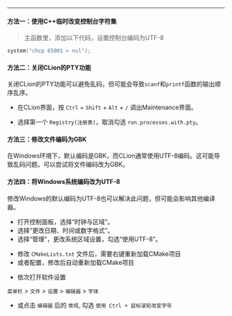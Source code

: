 
---

<CCollapseGroup>

<CCollapse title="CLion控制台中文乱码，如何解决？">

#### 方法一：使用C++临时改变控制台字符集
> 主函数里，添加以下代码，设置控制台编码为UTF-8
```cpp
system("chcp 65001 > nul");
```

#### 方法二：关闭CLion的PTY功能

关闭CLion的PTY功能可以避免乱码，但可能会导致`scanf`和`printf`函数的输出顺序乱序。

- 在CLion界面，按 `Ctrl` + `Shift` + `Alt` + `/` 调出Maintenance界面。

- 选择第一个 `Registry(注册表)`，取消勾选 `run.processes.with.pty`。

#### 方法三：修改文件编码为GBK

在Windows环境下，默认编码是GBK，而CLion通常使用UTF-8编码。这可能导致乱码问题。可以尝试将文件编码改为GBK。

#### 方法四：将Windows系统编码改为UTF-8

修改Windows的默认编码为UTF-8也可以解决此问题，但可能会影响其他编译器。

- 打开控制面板，选择“时钟与区域”。
- 选择“更改日期、时间或数字格式”。
- 选择“管理”，更改系统区域设置，勾选“使用UTF-8”。

</CCollapse>

<CCollapse title="修改CMake配置文件无反应？">

- 修改 `CMakeLists.txt` 文件后，需要右键重新加载CMake项目
- 或者配置，修改后自动重新加载CMake项目

</CCollapse>

<CCollapse title="如何调大代码字体？">

- 依次打开软件设置

`菜单栏` > `文件` > `设置` > `编辑器` > `字体`

- 或点击 `编辑器` 后的 `常规`, 勾选 `使用 Ctrl + 鼠标滚轮改变字号 `

</CCollapse>

</CCollapseGroup>